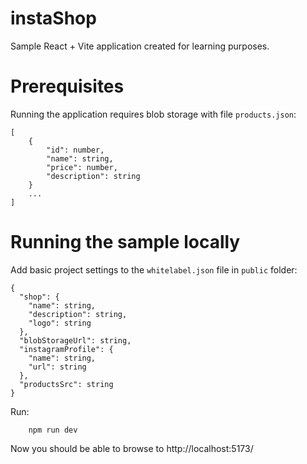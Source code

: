 # instaShop
Sample React + Vite application created for learning purposes.

# Prerequisites
Running the application requires blob storage with file `products.json`:
```
[
    {
        "id": number,
        "name": string,
        "price": number,
        "description": string
    }
    ...
]
```

# Running the sample locally
Add basic project settings to the `whitelabel.json` file in `public` folder:
```
{
  "shop": {
    "name": string,
    "description": string,
    "logo": string
  },
  "blobStorageUrl": string,
  "instagramProfile": {
    "name": string,
    "url": string
  },
  "productsSrc": string
}

```

Run:
```
    npm run dev
```
Now you should be able to browse to http://localhost:5173/